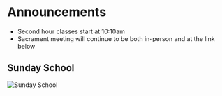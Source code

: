 # Announcements

* Second hour classes start at 10:10am
* Sacrament meeting will continue to be both in-person and at the link below

## Sunday School

![Sunday School](/uploads/sunday_school_through_june_27.jpeg)

